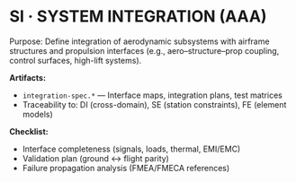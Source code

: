 # SI · SYSTEM INTEGRATION (AAA)

Purpose: Define integration of aerodynamic subsystems with airframe structures and propulsion interfaces (e.g., aero–structure–prop coupling, control surfaces, high-lift systems).

**Artifacts:**
- `integration-spec.*` — Interface maps, integration plans, test matrices
- Traceability to: DI (cross-domain), SE (station constraints), FE (element models)

**Checklist:**
- Interface completeness (signals, loads, thermal, EMI/EMC)
- Validation plan (ground ↔ flight parity)
- Failure propagation analysis (FMEA/FMECA references)